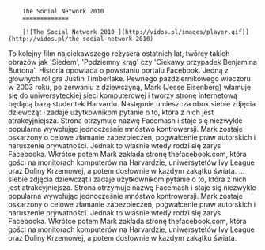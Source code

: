 
        The Social Network 2010 
        =============
        
        [![The Social Network 2010 ](http://vidos.pl/images/player.gif)](http://vidos.pl/the-social-network-2010)
        
        
 To kolejny film najciekawszego reżysera ostatnich lat, twórcy takich obrazów jak 'Siedem', 'Podziemny krąg' czy 'Ciekawy przypadek Benjamina Buttona'. Historia opowiada o powstaniu portalu Facebook. Jedną z głównych ról gra Justin Timberlake. Pewnego październikowego wieczoru w 2003 roku, po zerwaniu z dziewczyną, Mark (Jesse Eisenberg) włamuje się do uniwersyteckiej sieci komputerowej i tworzy stronę internetową będącą bazą studentek Harvardu. Następnie umieszcza obok siebie zdjęcia dziewcząt i zadaje użytkownikom pytanie o to, która z nich jest atrakcyjniejsza. Strona otrzymuje nazwę Facemash i staje się niezwykle popularna wywołując jednocześnie mnóstwo kontrowersji. Mark zostaje oskarżony o celowe złamanie zabezpieczeń, pogwałcenie praw autorskich i naruszenie prywatności. Jednak to właśnie wtedy rodzi się zarys Facebooka. Wkrótce potem Mark zakłada stronę thefacebook.com, która gości na monitorach komputerów na Harvardzie, uniwersytetów Ivy League oraz Doliny Krzemowej, a potem dosłownie w każdym zakątku świata.  ... siebie zdjęcia dziewcząt i zadaje użytkownikom pytanie o to, która z nich jest atrakcyjniejsza. Strona otrzymuje nazwę Facemash i staje się niezwykle popularna wywołując jednocześnie mnóstwo kontrowersji. Mark zostaje oskarżony o celowe złamanie zabezpieczeń, pogwałcenie praw autorskich i naruszenie prywatności. Jednak to właśnie wtedy rodzi się zarys Facebooka. Wkrótce potem Mark zakłada stronę thefacebook.com, która gości na monitorach komputerów na Harvardzie, uniwersytetów Ivy League oraz Doliny Krzemowej, a potem dosłownie w każdym zakątku świata.
    